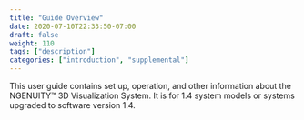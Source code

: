 ```yaml
---
title: "Guide Overview"
date: 2020-07-10T22:33:50-07:00
draft: false
weight: 110
tags: ["description"]
categories: ["introduction", "supplemental"]
---
```


This user guide contains set up, operation, and other information about the NGENUITY™ 3D Visualization
System. It is for 1.4 system models or systems upgraded to software version 1.4.
